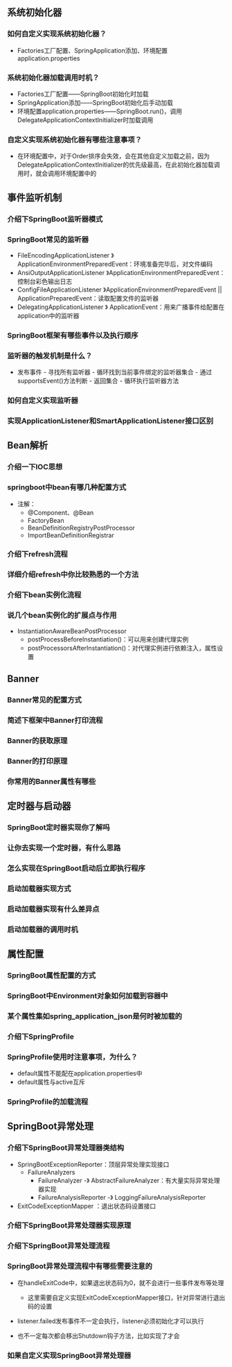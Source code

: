 ## 系统初始化器

### 如何自定义实现系统初始化器？

- Factories工厂配置、SpringApplication添加、环境配置application.properties

### 系统初始化器加载调用时机？

- Factories工厂配置——SpringBoot初始化时加载
- SpringApplication添加——SpringBoot初始化后手动加载
- 环境配置application.properties——SpringBoot.run()，调用DelegateApplicationContextInitializer时加载调用

### 自定义实现系统初始化器有哪些注意事项？

- 在环境配置中，对于Order排序会失效，会在其他自定义加载之前，因为DelegateApplicationContextInitializer的优先级最高，在此初始化器加载调用时，就会调用环境配置中的

## 事件监听机制

### 介绍下SpringBoot监听器模式

### SpringBoot常见的监听器

- FileEncodingApplicationListener 》ApplicationEnvironmentPreparedEvent：环境准备完毕后，对文件编码
- AnsiOutputApplicationListener 》ApplicationEnvironmentPreparedEvent：控制台彩色输出日志
- ConfigFileApplicationListener 》ApplicationEnvironmentPreparedEvent || ApplicationPreparedEvent：读取配置文件的监听器
- DelegatingApplicationListener 》 ApplicationEvent：用来广播事件给配置在application中的监听器

### SpringBoot框架有哪些事件以及执行顺序

### 监听器的触发机制是什么？

- 发布事件 - 寻找所有监听器 - 循环找到当前事件绑定的监听器集合 - 通过supportsEvent()方法判断 - 返回集合 - 循环执行监听器方法

### 如何自定义实现监听器

### 实现ApplicationListener和SmartApplicationListener接口区别

## Bean解析

### 介绍一下IOC思想

### springboot中bean有哪几种配置方式

- 注解：
  - @Component、@Bean
  - FactoryBean<T>
  - BeanDefinitionRegistryPostProcessor
  - ImportBeanDefinitionRegistrar

### 介绍下refresh流程

### 详细介绍refresh中你比较熟悉的一个方法

### 介绍下bean实例化流程

### 说几个bean实例化的扩展点与作用

- InstantiationAwareBeanPostProcessor
  - postProcessBeforeInstantiation()：可以用来创建代理实例
  - postProcessorsAfterInstantiation()：对代理实例进行依赖注入，属性设置

## Banner

### Banner常见的配置方式

### 简述下框架中Banner打印流程

### Banner的获取原理

### Banner的打印原理

### 你常用的Banner属性有哪些

## 定时器与启动器

### SpringBoot定时器实现你了解吗

### 让你去实现一个定时器，有什么思路

### 怎么实现在SpringBoot启动后立即执行程序

### 启动加载器实现方式

### 启动加载器实现有什么差异点

### 启动加载器的调用时机

## 属性配置

### SpringBoot属性配置的方式

### SpringBoot中Environment对象如何加载到容器中

### 某个属性集如spring_application_json是何时被加载的

### 介绍下SpringProfile

### SpringProfile使用时注意事项，为什么？

- default属性不能配在application.properties中
- default属性与active互斥

### SpringProfile的加载流程

## SpringBoot异常处理

### 介绍下SpringBoot异常处理器类结构

- SpringBootExceptionReporter：顶层异常处理实现接口
  - FailureAnalyzers
    - FailureAnalyzer -》 AbstractFailureAnalyzer：有大量实际异常处理器实现
    -  FailureAnalysisReporter  -》  LoggingFailureAnalysisReporter 
-  ExitCodeExceptionMapper ：退出状态码设置接口

### 介绍下SpringBoot异常处理器实现原理

### 介绍下SpringBoot异常处理流程

### SpringBoot异常处理流程中有哪些需要注意的

- 在handleExitCode中，如果退出状态码为0，就不会进行一些事件发布等处理
  - 这里需要自定义实现ExitCodeExceptionMapper接口，针对异常进行退出码的设置

- listener.failed发布事件不一定会执行，listener必须初始化才可以执行
- 也不一定每次都会移出Shutdown钩子方法，比如实现了才会

### 如果自定义实现SpringBoot异常处理器
